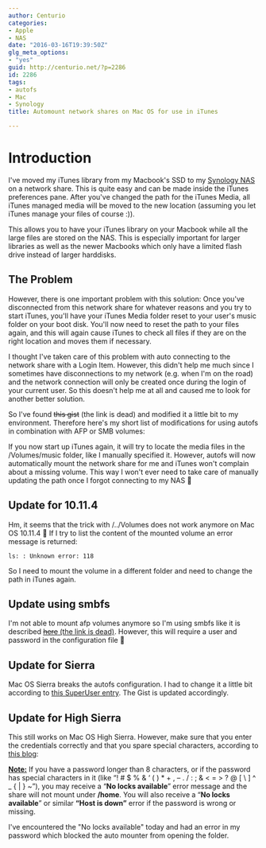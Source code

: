 ```yaml
---
author: Centurio
categories:
- Apple
- NAS
date: "2016-03-16T19:39:50Z"
glg_meta_options:
- "yes"
guid: http://centurio.net/?p=2286
id: 2286
tags:
- autofs
- Mac
- Synology
title: Automount network shares on Mac OS for use in iTunes

---
```

# Introduction
I've moved my iTunes library from my Macbook's SSD to my [Synology NAS](/page/search/?keyword=synology) on a network share. This is quite easy and can be made inside the iTunes preferences pane. After you've changed the path for the iTunes Media, all iTunes managed media will be moved to the new location (assuming you let iTunes manage your files of course :)).

This allows you to have your iTunes library on your Macbook while all the large files are stored on the NAS. This is especially important for larger libraries as well as the newer Macbooks which only have a limited flash drive instead of larger harddisks.

## The Problem
However, there is one important problem with this solution: Once you've disconnected from this network share for whatever reasons and you try to start iTunes, you'll have your iTunes Media folder reset to your user's music folder on your boot disk. You'll now need to reset the path to your files again, and this will again cause iTunes to check all files if they are on the right location and moves them if necessary.

I thought I've taken care of this problem with auto connecting to the network share with a Login Item. However, this didn't help me much since I sometimes have disconnections to my network (e.g. when I'm on the road) and the network connection will only be created once during the login of your current user. So this doesn't help me at all and caused me to look for another better solution.

So I've found <del>this gist</del> (the link is dead) and modified it a little bit to my environment. Therefore here's my short list of modifications for using autofs in combination with AFP or SMB volumes:

If you now start up iTunes again, it will try to locate the media files in the /Volumes/music folder, like I manually specified it. However, autofs will now automatically mount the network share for me and iTunes won't complain about a missing volume. This way I won't ever need to take care of manually updating the path once I forgot connecting to my NAS 🙂

## Update for 10.11.4
Hm, it seems that the trick with /../Volumes does not work anymore on Mac OS 10.11.4 🙁 If I try to list the content of the mounted volume an error message is returned:

`ls: : Unknown error: 118`

So I need to mount the volume in a different folder and need to change the path in iTunes again.

## Update using smbfs
I'm not able to mount afp volumes anymore so I'm using smbfs like it is described [<del>here</del> (the link is dead)](https://www.dforge.net/2012/08/07/create-a-permanent-smb-mount-in-osx/). However, this will require a user and password in the configuration file 🙁

## Update for Sierra

Mac OS Sierra breaks the autofs configuration. I had to change it a little bit according to [this SuperUser entry](http://superuser.com/questions/997735/how-to-mount-smb-share-that-can-be-accessed-by-anyone-on-mac-os-x-el-capitan). The Gist is updated accordingly.

## Update for High Sierra

This still works on Mac OS High Sierra. However, make sure that you enter the credentials correctly and that you spare special characters, according to [this blog](https://derflounder.wordpress.com/2014/04/06/using-etcauto_home-on-mavericks-to-mount-shares-under-home/):

**<u>Note:</u>** If you have a password longer than 8 characters, or if the password has special characters in it (like “! # $ % & ‘ ( ) * + , – . / : ; & < = > ? @ [ \ ] ^ _ { | } ~”), you may receive a “**No locks available**” error message and the share will not mount under **/home**. You will also receive a “**No locks available**” or similar **“Host is down”** error if the password is wrong or missing.

I've encountered the  "No locks available" today and had an error in my password which blocked the auto mounter from opening the folder.